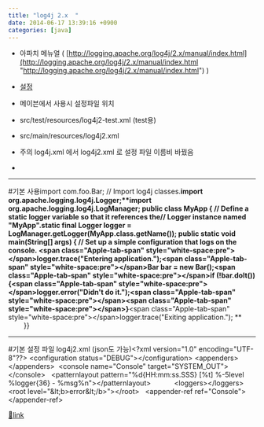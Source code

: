 ```yaml
---
title: "log4j 2.x  "
date: 2014-06-17 13:39:16 +0900
categories: [java]
---
```


- 아파치 메뉴얼 ( [http://logging.apache.org/log4j/2.x/manual/index.html](http://logging.apache.org/log4j/2.x/manual/index.html "http://logging.apache.org/log4j/2.x/manual/index.html") )
- [설정](http://logging.apache.org/log4j/2.x/manual/configuration.html#Appenders "설정")
- 메이븐에서 사용시 설정파일 위치
- src/test/resources/log4j2-test.xml (test용)
- src/main/resources/log4j2.xml
- 주의 log4j.xml 에서 log4j2.xml 로 설정 파일 이름비 바꿨음

-   



  
- - - - - -

#기본 사용import com.foo.Bar; // Import log4j classes.**import org.apache.logging.log4j.Logger;****import org.apache.logging.log4j.LogManager;** public class MyApp { // Define a static logger variable so that it references the// Logger instance named "MyApp".**static final Logger logger = LogManager.getLogger(MyApp.class.getName());** public static void main(String[] args) { // Set up a simple configuration that logs on the console. **&lt;span class="Apple-tab-span" style="white-space:pre"&gt;&lt;/span&gt;logger.trace("Entering application.");**&lt;span class="Apple-tab-span" style="white-space:pre"&gt;&lt;/span&gt;Bar bar = new Bar();&lt;span class="Apple-tab-span" style="white-space:pre"&gt;&lt;/span&gt;if (!bar.doIt()) {&lt;span class="Apple-tab-span" style="white-space:pre"&gt;&lt;/span&gt;**logger.error("Didn't do it.");&lt;span class="Apple-tab-span" style="white-space:pre"&gt;&lt;/span&gt;**&lt;span class="Apple-tab-span" style="white-space:pre"&gt;&lt;/span&gt;}**&lt;span class="Apple-tab-span" style="white-space:pre"&gt;&lt;/span&gt;logger.trace("Exiting application."); **                }}  
- - - - - -

#기본 설정 파일 log4j2.xml (json도 가능)&lt;?xml version="1.0" encoding="UTF-8"??&gt;
&lt;configuration status="DEBUG"&gt;&lt;/configuration&gt; &lt;appenders&gt;&lt;/appenders&gt;  &lt;console name="Console" target="SYSTEM_OUT"&gt;&lt;/console&gt;   &lt;patternlayout pattern="%d{HH:mm:ss.SSS} [%t] %-5level %logger{36} - %msg%n"&gt;&lt;/patternlayout&gt;            &lt;loggers&gt;&lt;/loggers&gt;  &lt;root level="&amp;lt;b&gt;error&amp;lt;/b&gt;"&gt;&lt;/root&gt;   &lt;appender-ref ref="Console"&gt;&lt;/appender-ref&gt;        
  



[🔗link](http://www.mins01.com/mh/tech/read/884)